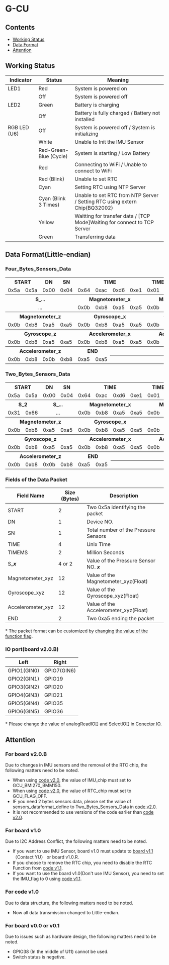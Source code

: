 # G-CU
## Contents
 - [Working Status](#working-status)
 - [Data Format](#data-format)
 - [Attention](#attention)

## Working Status

| Indicator    | Status                         | Meaning                                            |
| ------------ | ------------------------------ | -------------------------------------------------- |
| LED1         | Red                            | System is powered on     |
|              | Off                            | System is powered off    |
| LED2         | Green                          | Battery is charging      |
|              | Off                            | Battery is fully charged / Battery not installed   |
| RGB LED (U6) | Off                            | System is powered off / System is initializing     |
|              | White                          | Unable to Init the IMU Sensor |
|              | Red-Green-Blue (Cycle)         | System is starting / Low Battery     |
|              | Red                            | Connecting to WiFi / Unable to connect to WiFi  |
|              | Red (Blink)                    | Unable to set RTC     |
|              | Cyan                           | Setting RTC using NTP Server    |
|              | Cyan (Blink 3 Times)           | Unable to set RTC from NTP Server / Setting RTC using extern Chip(BQ32002)   |
|              | Yellow                         | Waitting for transfer data / [TCP Mode]Waiting for connect to TCP Server |
|              | Green                          | Transferring data   |



## Data Format(Little-endian)

### Four_Bytes_Sensors_Data
<table>
 <tr>
  <th colspan="2">START</th>
  <th>DN</th>
  <th>SN</th>
  <th colspan="4">TIME</th>
  <th colspan="2">TIMEMS</th>
  <th colspan="4">S_1</th>
 </tr>
 <tr>
  <td>0x5a</td>
  <td>0x5a</td>
  <td>0x00</td>
  <td>0x04</td>
  <td>0x64</td>
  <td>0xac</td>
  <td>0xd6</td>
  <td>0xe1</td>
  <td>0x01</td>
  <td>0xf4</td>
  <td>0x30</td>
  <td>0x8e</td>
  <td>0x00</td>
  <td>0x00</td>
 </tr>
 <tr>
  <th colspan="4">S_...</th>
  <th colspan="4">Magnetometer_x</th>
  <th colspan="4">Magnetometer_y</th>
 <tr>
  <td colspan="4" align="center">...</td>
  <td>0x0b</td>
  <td>0xb8</td>
  <td>0xa5</td>
  <td>0xa5</td>
  <td>0x0b</td>
  <td>0xb8</td>
  <td>0xa5</td>
  <td>0xa5</td>
  
  
 </tr>
 <tr>
  <th colspan="4">Magnetometer_z</th>
  <th colspan="4">Gyroscope_x</th>
  <th colspan="4">Gyroscope_y</th>
 </tr>
 <tr>
  <td>0x0b</td>
  <td>0xb8</td>
  <td>0xa5</td>
  <td>0xa5</td>
  <td>0x0b</td>
  <td>0xb8</td>
  <td>0xa5</td>
  <td>0xa5</td>
  <td>0x0b</td>
  <td>0xb8</td>
  <td>0xa5</td>
  <td>0xa5</td>
 </tr>
 <tr>
  <th colspan="4">Gyroscope_z</th>
  <th colspan="4">Accelerometer_x</th>
  <th colspan="4">Accelerometer_y</th>
 </tr>
 <tr>
  <td>0x0b</td>
  <td>0xb8</td>
  <td>0xa5</td>
  <td>0xa5</td>
  <td>0x0b</td>
  <td>0xb8</td>
  <td>0xa5</td>
  <td>0xa5</td>
  <td>0x0b</td>
  <td>0xb8</td>
  <td>0xa5</td>
  <td>0xa5</td>
 </tr>
 <tr>
  <th colspan="4">Accelerometer_z</th>
  <th colspan="2">END</th>
  <th colspan="6"></th>
 </tr>
 <tr>
  <td>0x0b</td>
  <td>0xb8</td>
  <td>0x0b</td>
  <td>0xb8</td>
  <td>0xa5</td>
  <td>0xa5</td>
  <th colspan="6"></th>
 </tr>
</table>

### Two_Bytes_Sensors_Data
<table>
 <tr>
  <th colspan="2">START</th>
  <th>DN</th>
  <th>SN</th>
  <th colspan="4">TIME</th>
  <th colspan="2">TIMEMS</th>
  <th colspan="2">S_1</th>
 </tr>
 <tr>
  <td>0x5a</td>
  <td>0x5a</td>
  <td>0x00</td>
  <td>0x04</td>
  <td>0x64</td>
  <td>0xac</td>
  <td>0xd6</td>
  <td>0xe1</td>
  <td>0x01</td>
  <td>0xf4</td>
  <td>0x30</td>
  <td>0x8e</td>
 </tr>
 <tr>
  <th colspan="2">S_2</th>
  <th colspan="2">S_...</th>
  <th colspan="4">Magnetometer_x</th>
  <th colspan="4">Magnetometer_y</th>
 <tr>
  <td>0x31</td>
  <td>0x66</td>
  <td colspan="2" align="center">...</td>
  <td>0x0b</td>
  <td>0xb8</td>
  <td>0xa5</td>
  <td>0xa5</td>
  <td>0x0b</td>
  <td>0xb8</td>
  <td>0xa5</td>
  <td>0xa5</td>
  
  
 </tr>
 <tr>
  <th colspan="4">Magnetometer_z</th>
  <th colspan="4">Gyroscope_x</th>
  <th colspan="4">Gyroscope_y</th>
 </tr>
 <tr>
  <td>0x0b</td>
  <td>0xb8</td>
  <td>0xa5</td>
  <td>0xa5</td>
  <td>0x0b</td>
  <td>0xb8</td>
  <td>0xa5</td>
  <td>0xa5</td>
  <td>0x0b</td>
  <td>0xb8</td>
  <td>0xa5</td>
  <td>0xa5</td>
 </tr>
 <tr>
  <th colspan="4">Gyroscope_z</th>
  <th colspan="4">Accelerometer_x</th>
  <th colspan="4">Accelerometer_y</th>
 </tr>
 <tr>
  <td>0x0b</td>
  <td>0xb8</td>
  <td>0xa5</td>
  <td>0xa5</td>
  <td>0x0b</td>
  <td>0xb8</td>
  <td>0xa5</td>
  <td>0xa5</td>
  <td>0x0b</td>
  <td>0xb8</td>
  <td>0xa5</td>
  <td>0xa5</td>
 </tr>
 <tr>
  <th colspan="4">Accelerometer_z</th>
  <th colspan="2">END</th>
  <th colspan="6"></th>
 </tr>
 <tr>
  <td>0x0b</td>
  <td>0xb8</td>
  <td>0x0b</td>
  <td>0xb8</td>
  <td>0xa5</td>
  <td>0xa5</td>
  <th colspan="6"></th>
 </tr>
</table>

### Fields of the Data Packet
| Field Name        | Size (Bytes) | Description                                         |
| ----------------- | ------------ | -------------------------------------------------- |
| START             | 2            | Two 0x5a identifying the packet    |
| DN                | 1            | Device NO.    |
| SN                | 1            | Total number of the Pressure Sensors      |
| TIME              | 4            | Unix Time   |
| TIMEMS            | 2            | Million Seconds     |
| S_***x***         | 4 or 2       | Value of the Pressure Sensor NO. ***x***    |
| Magnetometer_xyz  | 12           | Value of the Magnetometer_xyz(Float)  |
| Gyroscope_xyz     | 12           | Value of the Gyroscope_xyz(Float)  |
| Accelerometer_xyz | 12           | Value of the Accelerometer_xyz(Float)  |
| END               | 2            | Two 0xa5 ending the packet   |

\* The packet format can be customized by [changing the value of the function flag](Arduino/README.md#function-flag).

### IO port(board v2.0.B)
| Left              | Right             |
| ----------------- | ----------------- |
| GPIO1(GIN0)       | GPIO7(GIN6)       |
| GPIO2(GIN1)       | GPIO19            |
| GPIO3(GIN2)       | GPIO20            |
| GPIO4(GIN3)       | GPIO21            |
| GPIO5(GIN4)       | GPIO35            |
| GPIO6(GIN5)       | GPIO36            |

\* Please change the value of analogReadIO[] and SelectIO[] in [Conector IO](Arduino/README.md#conector-io).



## Attention
### For board v2.0.B
Due to changes in IMU sensors and the removal of the RTC chip, the following matters need to be noted.
- When using [code v2.0](Arduino/v2.0/README.md), the value of IMU_chip must set to GCU_BMI270_BMM150.
- When using [code v2.0](Arduino/v2.0/README.md), the value of RTC_chip must set to GCU_FLAG_OFF.
- IF you need 2 bytes sensors data, please set the value of sensors_dataformat_define to Two_Bytes_Sensors_Data in [code v2.0](Arduino/v2.0/README.md).
- It is not recommended to use versions of the code earlier than [code v2.0](Arduino/v2.0/README.md).


### For board v1.0
Due to I2C Address Conflict, the following matters need to be noted.
 - If you want to use IMU Sensor, board v1.0 must update to [board v1.1](PCB%20Design/README.md) （Contact YU） or board v1.0.R.
 - If you choose to remove the RTC chip, you need to disable the RTC Function from [code v1.1](Arduino/v1.1/README.md).
 - If you want to use the board v1.0(Don't use IMU Sensor), you need to set the IMU_flag to 0 using [code v1.1](Arduino/v1.1/README.md).

### For code v1.0
Due to data structure, the following matters need to be noted.
 - Now all data transmission changed to Little-endian.

### For board v0.0 or v0.1
Due to issues such as hardware design, the following matters need to be noted.
 - GPIO38 (In the middle of U11) cannot be used.
 - Switch status is negetive.


